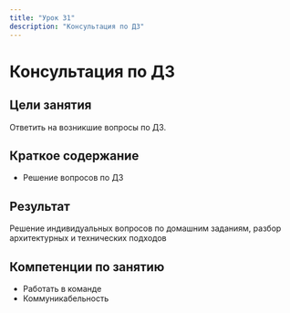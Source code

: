 ```yaml
---
title: "Урок 31"
description: "Консультация по ДЗ"
---
```


# Консультация по ДЗ

<!-- s -->

## Цели занятия

Ответить на возникшие вопросы по ДЗ.

<!-- s -->

## Краткое содержание

- Решение вопросов по ДЗ

<!-- s -->

## Результат

Решение индивидуальных вопросов по домашним заданиям, разбор архитектурных и технических подходов

<!-- s -->

## Компетенции по занятию

- Работать в команде
- Коммуникабельность
